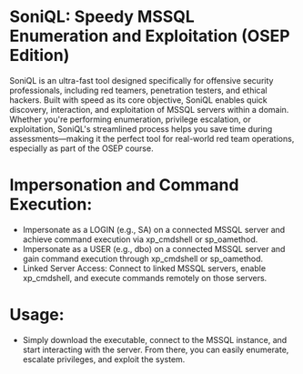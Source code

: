 # SoniQL: Speedy MSSQL Enumeration and Exploitation (OSEP Edition)

SoniQL is an ultra-fast tool designed specifically for offensive security professionals, including red teamers, penetration testers, and ethical hackers. Built with speed as its core objective, SoniQL enables quick discovery, interaction, and exploitation of MSSQL servers within a domain. Whether you're performing enumeration, privilege escalation, or exploitation, SoniQL's streamlined process helps you save time during assessments—making it the perfect tool for real-world red team operations, especially as part of the OSEP course.

# Impersonation and Command Execution:
- Impersonate as a LOGIN (e.g., SA) on a connected MSSQL server and achieve command execution via xp_cmdshell or sp_oamethod.
- Impersonate as a USER (e.g., dbo) on a connected MSSQL server and gain command execution through xp_cmdshell or sp_oamethod.
- Linked Server Access: Connect to linked MSSQL servers, enable xp_cmdshell, and execute commands remotely on those servers.

# Usage:

- Simply download the executable, connect to the MSSQL instance, and start interacting with the server. From there, you can easily enumerate, escalate privileges, and exploit the system.
